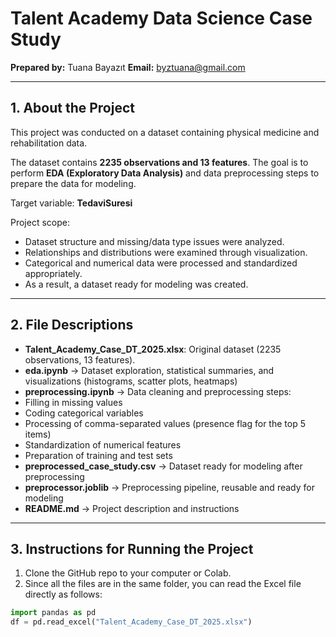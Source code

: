 # Talent Academy Data Science Case Study
**Prepared by:** Tuana Bayazıt
**Email:** byztuana@gmail.com

---

## 1. About the Project

This project was conducted on a dataset containing physical medicine and rehabilitation data.

The dataset contains **2235 observations and 13 features**. The goal is to perform **EDA (Exploratory Data Analysis)** and data preprocessing steps to prepare the data for modeling.

Target variable: **TedaviSuresi**

Project scope:
- Dataset structure and missing/data type issues were analyzed.
- Relationships and distributions were examined through visualization.
- Categorical and numerical data were processed and standardized appropriately.
- As a result, a dataset ready for modeling was created.

---

## 2. File Descriptions

- **Talent_Academy_Case_DT_2025.xlsx**: Original dataset (2235 observations, 13 features).
- **eda.ipynb** → Dataset exploration, statistical summaries, and visualizations (histograms, scatter plots, heatmaps)
- **preprocessing.ipynb** → Data cleaning and preprocessing steps:
- Filling in missing values
- Coding categorical variables
- Processing of comma-separated values ​​(presence flag for the top 5 items)
- Standardization of numerical features
- Preparation of training and test sets
- **preprocessed_case_study.csv** → Dataset ready for modeling after preprocessing
- **preprocessor.joblib** → Preprocessing pipeline, reusable and ready for modeling
- **README.md** → Project description and instructions

---

## 3. Instructions for Running the Project

1. Clone the GitHub repo to your computer or Colab.
2. Since all the files are in the same folder, you can read the Excel file directly as follows:

```python
import pandas as pd
df = pd.read_excel("Talent_Academy_Case_DT_2025.xlsx")
